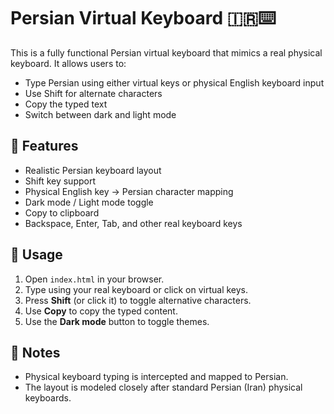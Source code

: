 # Persian Virtual Keyboard 🇮🇷⌨️

This is a fully functional Persian virtual keyboard that mimics a real physical keyboard. It allows users to:

- Type Persian using either virtual keys or physical English keyboard input
- Use Shift for alternate characters
- Copy the typed text
- Switch between dark and light mode

## 🔧 Features

- Realistic Persian keyboard layout
- Shift key support
- Physical English key → Persian character mapping
- Dark mode / Light mode toggle
- Copy to clipboard
- Backspace, Enter, Tab, and other real keyboard keys

## 🚀 Usage

1. Open `index.html` in your browser.
2. Type using your real keyboard or click on virtual keys.
3. Press **Shift** (or click it) to toggle alternative characters.
4. Use **Copy** to copy the typed content.
5. Use the **Dark mode** button to toggle themes.

## 🧠 Notes

- Physical keyboard typing is intercepted and mapped to Persian.
- The layout is modeled closely after standard Persian (Iran) physical keyboards.